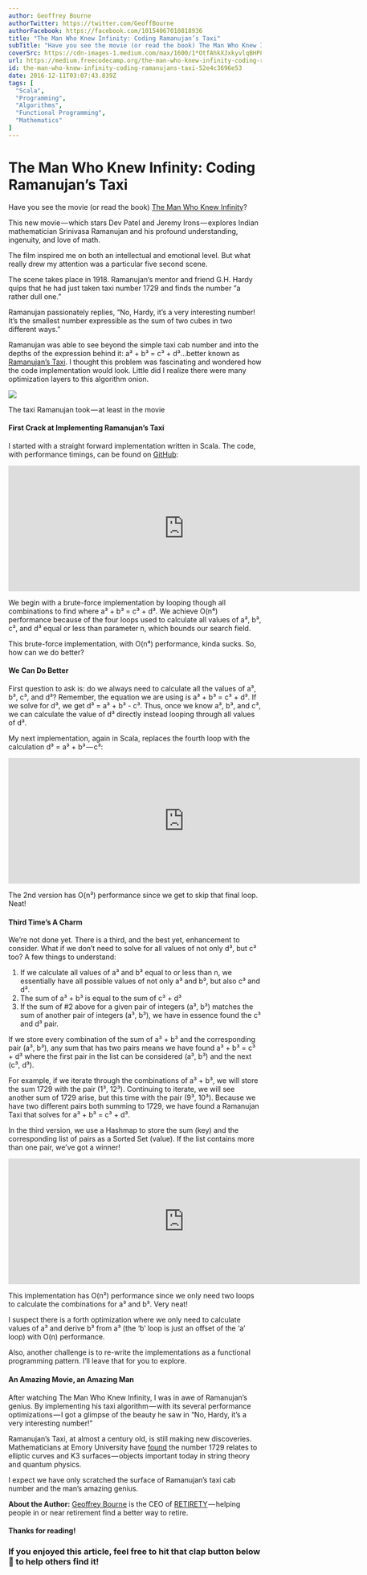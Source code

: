 ```yaml
---
author: Geoffrey Bourne
authorTwitter: https://twitter.com/GeoffBourne
authorFacebook: https://facebook.com/10154067010818936
title: "The Man Who Knew Infinity: Coding Ramanujan’s Taxi"
subTitle: "Have you see the movie (or read the book) The Man Who Knew Infinity?..."
coverSrc: https://cdn-images-1.medium.com/max/1600/1*OtfAhkXJxkyvlqBHP88Viw.jpeg
url: https://medium.freecodecamp.org/the-man-who-knew-infinity-coding-ramanujans-taxi-52e4c3696e53
id: the-man-who-knew-infinity-coding-ramanujans-taxi-52e4c3696e53
date: 2016-12-11T03:07:43.839Z
tags: [
  "Scala",
  "Programming",
  "Algorithms",
  "Functional Programming",
  "Mathematics"
]
---
```

# The Man Who Knew Infinity: Coding Ramanujan’s Taxi

Have you see the movie (or read the book) [The Man Who Knew Infinity](http://www.imdb.com/title/tt0787524/)?

This new movie — which stars Dev Patel and Jeremy Irons — explores Indian mathematician Srinivasa Ramanujan and his profound understanding, ingenuity, and love of math.

The film inspired me on both an intellectual and emotional level. But what really drew my attention was a particular five second scene.

The scene takes place in 1918\. Ramanujan‘s mentor and friend G.H. Hardy quips that he had just taken taxi number 1729 and finds the number “a rather dull one.”

Ramanujan passionately replies, “No, Hardy, it’s a very interesting number! It’s the smallest number expressible as the sum of two cubes in two different ways.”

Ramanujan was able to see beyond the simple taxi cab number and into the depths of the expression behind it: a³ + b³ = c³ + d³…better known as [Ramanujan’s Taxi](https://en.wikipedia.org/wiki/Taxicab_number). I thought this problem was fascinating and wondered how the code implementation would look. Little did I realize there were many optimization layers to this algorithm onion.



![](https://cdn-images-1.medium.com/max/1600/1*HgjCp6zNl5q1C5VSJXESjg.jpeg)

The taxi Ramanujan took — at least in the movie



#### First Crack at Implementing Ramanujan’s Taxi

I started with a straight forward implementation written in Scala. The code, with performance timings, can be found on [GitHub](https://github.com/gbourne1/Ramanujan_Taxi):





<iframe width="700" height="250" src="https://medium.freecodecamp.org/media/fb214db25f15fac57f239bd11d6bc030?postId=52e4c3696e53" data-media-id="fb214db25f15fac57f239bd11d6bc030" data-thumbnail="https://i.embed.ly/1/image?url=https%3A%2F%2Favatars2.githubusercontent.com%2Fu%2F13002533%3Fv%3D3%26s%3D400&amp;key=4fce0568f2ce49e8b54624ef71a8a5bd" allowfullscreen="" frameborder="0"></iframe>





We begin with a brute-force implementation by looping though all combinations to find where a³ + b³ = c³ + d³. We achieve O(n⁴) performance because of the four loops used to calculate all values of a³, b³, c³, and d³ equal or less than parameter n, which bounds our search field.

This brute-force implementation, with O(n⁴) performance, kinda sucks. So, how can we do better?

#### We Can Do Better

First question to ask is: do we always need to calculate all the values of a³, b³, c³, and d³? Remember, the equation we are using is a³ + b³ = c³ + d³. If we solve for d³, we get d³ = a³ + b³ - c³. Thus, once we know a³, b³, and c³, we can calculate the value of d³ directly instead looping through all values of d³.

My next implementation, again in Scala, replaces the fourth loop with the calculation d³ = a³ + b³ — c³:





<iframe width="700" height="250" src="https://medium.freecodecamp.org/media/95ce1d99defa3f6fa411677492308a2b?postId=52e4c3696e53" data-media-id="95ce1d99defa3f6fa411677492308a2b" data-thumbnail="https://i.embed.ly/1/image?url=https%3A%2F%2Favatars2.githubusercontent.com%2Fu%2F13002533%3Fv%3D3%26s%3D400&amp;key=4fce0568f2ce49e8b54624ef71a8a5bd" allowfullscreen="" frameborder="0"></iframe>





The 2nd version has O(n³) performance since we get to skip that final loop. Neat!

#### Third Time’s A Charm

We’re not done yet. There is a third, and the best yet, enhancement to consider. What if we don’t need to solve for all values of not only d³, but c³ too? A few things to understand:

1.  If we calculate all values of a³ and b³ equal to or less than n, we essentially have all possible values of not only a³ and b³, but also c³ and d³.
2.  The sum of a³ + b³ is equal to the sum of c³ + d³
3.  If the sum of #2 above for a given pair of integers (a³, b³) matches the sum of another pair of integers (a³, b³), we have in essence found the c³ and d³ pair.

If we store every combination of the sum of a³ + b³ and the corresponding pair (a³, b³), any sum that has two pairs means we have found a³ + b³ = c³ + d³ where the first pair in the list can be considered (a³, b³) and the next (c³, d³).

For example, if we iterate through the combinations of a³ + b³, we will store the sum 1729 with the pair (1³, 12³). Continuing to iterate, we will see another sum of 1729 arise, but this time with the pair (9³, 10³). Because we have two different pairs both summing to 1729, we have found a Ramanujan Taxi that solves for a³ + b³ = c³ + d³.

In the third version, we use a Hashmap to store the sum (key) and the corresponding list of pairs as a Sorted Set (value). If the list contains more than one pair, we’ve got a winner!





<iframe width="700" height="250" src="https://medium.freecodecamp.org/media/9ea49bf16e6de5442a46e482a3d44a9f?postId=52e4c3696e53" data-media-id="9ea49bf16e6de5442a46e482a3d44a9f" data-thumbnail="https://i.embed.ly/1/image?url=https%3A%2F%2Favatars2.githubusercontent.com%2Fu%2F13002533%3Fv%3D3%26s%3D400&amp;key=4fce0568f2ce49e8b54624ef71a8a5bd" allowfullscreen="" frameborder="0"></iframe>





This implementation has O(n²) performance since we only need two loops to calculate the combinations for a³ and b³. Very neat!

I suspect there is a forth optimization where we only need to calculate values of a³ and derive b³ from a³ (the ‘b’ loop is just an offset of the ‘a’ loop) with O(n) performance.

Also, another challenge is to re-write the implementations as a functional programming pattern. I’ll leave that for you to explore.

#### An Amazing Movie, an Amazing Man

After watching The Man Who Knew Infinity, I was in awe of Ramanujan’s genius. By implementing his taxi algorithm — with its several performance optimizations — I got a glimpse of the beauty he saw in “No, Hardy, it’s a very interesting number!”

Ramanujan’s Taxi, at almost a century old, is still making new discoveries. Mathematicians at Emory University have [found](http://phys.org/news/2015-10-mathematicians-magic-key-ramanujan-taxi-cab.html) the number 1729 relates to elliptic curves and K3 surfaces — objects important today in string theory and quantum physics.

I expect we have only scratched the surface of Ramanujan’s taxi cab number and the man’s amazing genius.

**About the Author:** [Geoffrey Bourne](https://medium.com/@geoffbourne) is the CEO of [RETIRETY](https://www.retirety.com) — helping people in or near retirement find a better way to retire.

#### Thanks for reading!

### If you enjoyed this article, feel free to hit that clap button below 👏 to help others find it!








